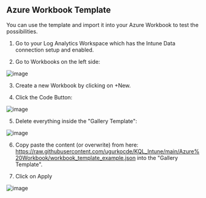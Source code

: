 ## Azure Workbook Template

You can use the template and import it into your Azure Workbook to test the possibilities.

1. Go to your Log Analytics Workspace which has the Intune Data connection setup and enabled.

2. Go to Workbooks on the left side: 

![image](https://user-images.githubusercontent.com/43906965/184654796-3fd22d41-57e1-49ef-8379-e02c511d0292.png)

3. Create a new Workbook by clicking on +New.


4. Click the Code Button:

![image](https://user-images.githubusercontent.com/43906965/184655076-de087b6c-2392-4190-8595-29c46d883ecf.png)

5. Delete everything inside the "Gallery Template":

![image](https://user-images.githubusercontent.com/43906965/184655205-59c9abd2-5373-45f7-bfc3-35065099470c.png)

6. Copy paste the content (or overwrite) from here: https://raw.githubusercontent.com/ugurkocde/KQL_Intune/main/Azure%20Workbook/workbook_template_example.json
into the "Gallery Template".
   
7. Click on Apply

![image](https://user-images.githubusercontent.com/43906965/184655591-75b8731f-ec7b-421e-9f86-66e03536025e.png)
